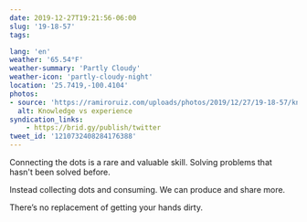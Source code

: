 ```yaml
---
date: 2019-12-27T19:21:56-06:00
slug: '19-18-57'
tags:

lang: 'en'
weather: '65.54°F'
weather-summary: 'Partly Cloudy'
weather-icon: 'partly-cloudy-night'
location: '25.7419,-100.4104'
photos:
- source: 'https://ramiroruiz.com/uploads/photos/2019/12/27/19-18-57/knowledge-vs-experience.jpeg'
  alt: Knowledge vs experience
syndication_links:
    - https://brid.gy/publish/twitter
tweet_id: '1210732408284176388'
---
```

Connecting the dots is a rare and valuable skill. Solving problems that hasn't been solved before. 

Instead collecting dots and consuming. We can produce and share more.

There’s no replacement of getting your hands dirty.